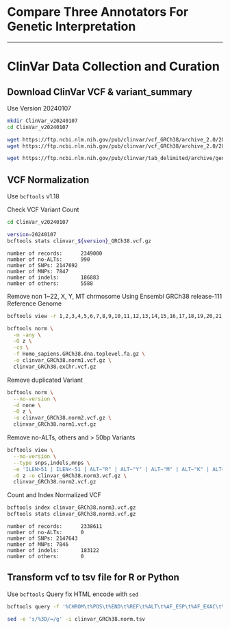 # Compare Three Annotators For Genetic Interpretation

---

# ClinVar Data Collection and Curation

## Download ClinVar VCF & variant_summary

Use Version 20240107

```bash
mkdir ClinVar_v20240107
cd ClinVar_v20240107

wget https://ftp.ncbi.nlm.nih.gov/pub/clinvar/vcf_GRCh38/archive_2.0/2024/clinvar_20240107.vcf.gz
wget https://ftp.ncbi.nlm.nih.gov/pub/clinvar/vcf_GRCh38/archive_2.0/2024/clinvar_20240107.vcf.gz.tbi

wget https://ftp.ncbi.nlm.nih.gov/pub/clinvar/tab_delimited/archive/gene_specific_summary_2024-01.txt.gz
```

## VCF Normalization
Use `bcftools` v1.18

Check VCF Variant Count

```bash
cd ClinVar_v20240107

version=20240107
bcftools stats clinvar_${version}_GRCh38.vcf.gz
```

```
number of records:      2349000
number of no-ALTs:      990
number of SNPs: 2147692
number of MNPs: 7847
number of indels:       186883
number of others:       5588
```

Remove non 1~22, X, Y, MT chrmosome
Using Ensembl GRCh38 release-111 Reference Genome

```bash
bcftools view -r 1,2,3,4,5,6,7,8,9,10,11,12,13,14,15,16,17,18,19,20,21,22,X,Y,MT  -O z -o clinvar_GRCh38.exChr.vcf.gz clinvar_${version}_GRCh38.vcf.gz

bcftools norm \
  -m -any \
  -O z \
  -cs \
  -f Homo_sapiens.GRCh38.dna.toplevel.fa.gz \
  -o clinvar_GRCh38.norm1.vcf.gz \
  clinvar_GRCh38.exChr.vcf.gz

```

Remove duplicated Variant
```bash
bcftools norm \
  --no-version \
  -d none \
  -O z \
  -o clinvar_GRCh38.norm2.vcf.gz \
  clinvar_GRCh38.norm1.vcf.gz
```

Remove no-ALTs, others and > 50bp Variants
```bash
bcftools view \
  --no-version \
  --type snps,indels,mnps \
  -e 'ILEN>51 | ILEN<-51 | ALT~"R" | ALT~"Y" | ALT~"M" | ALT~"K" | ALT~"S" | ALT~"W" | ALT~"H" | ALT~"B" | ALT~"V" | ALT~"D" | ALT~"N" | ALT~"*"' \
  -O z -o clinvar_GRCh38.norm3.vcf.gz \
  clinvar_GRCh38.norm2.vcf.gz
```

Count and Index Normalized VCF
```bash
bcftools index clinvar_GRCh38.norm3.vcf.gz
bcftools stats clinvar_GRCh38.norm3.vcf.gz
```
```
number of records:      2338611
number of no-ALTs:      0
number of SNPs: 2147643
number of MNPs: 7846
number of indels:       183122
number of others:       0
```

## Transform vcf to tsv file for R or Python
Use `bcftools` Query
fix HTML encode with `sed`
```bash
bcftools query -f '%CHROM\t%POS\t%END\t%REF\t%ALT\t%AF_ESP\t%AF_EXAC\t%AF_TGP\t%ALLELEID\t%CLNDN\t%CLNDNINCL\t%CLNDISDB\t%CLNDISDBINCL\t%CLNHGVS\t%CLNREVSTAT\t%CLNSIG\t%CLNSIGCONF\t%CLNSIGINCL\t%CLNVC\t%CLNVCSO\t%CLNVI\t%DBVARID\t%GENEINFO\t%MC\t%ORIGIN\t%RS\n' clinvar_GRCh38.norm3.vcf.gz > clinvar_GRCh38.norm.tsv

sed -e 's/%3D/=/g' -i clinvar_GRCh38.norm.tsv
```


